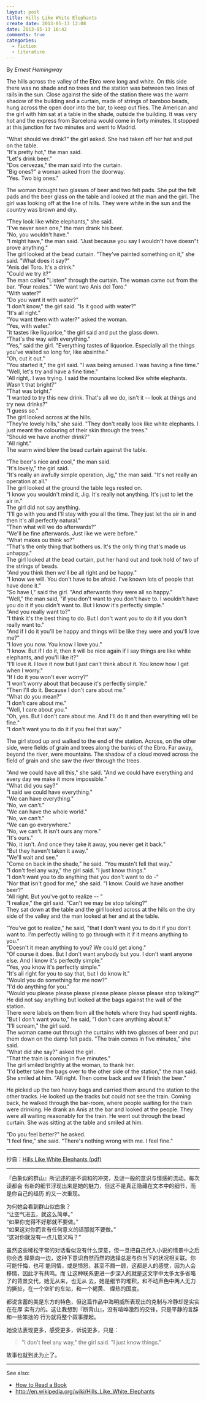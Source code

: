 ```yaml
---
layout: post
title: Hills Like White Elephants
create_date: 2013-05-13 12:08
date: 2013-05-13 16:42
comments: true
categories:
  - fiction
  - literature
---
```

By *Ernest Hemingway*

The hills across the valley of the Ebro were long and white. On this side there
was no shade and no trees and the station was between two lines of rails in the
sun. Close against the side of the station there was the warm shadow of the
building and a curtain, made of strings of bamboo beads, hung across the open
door into the bar, to keep out flies. The American and the girl with him sat at
a table in the shade, outside the building. It was very hot and the express
from Barcelona would come in forty minutes. It stopped at this junction for two
minutes and went to Madrid.

"What should we drink?" the girl asked. She had taken off her hat and put on
the table.<br />
"It's pretty hot," the man said.<br />
"Let's drink beer."<br />
"Dos cervezas," the man said into the curtain.<br />
"Big ones?" a woman asked from the doorway.<br />
"Yes. Two big ones."

The woman brought two glasses of beer and two felt pads. She put the felt pads
and the beer glass on the table and looked at the man and the girl. The girl
was looking off at the line of hills. They were white in the sun and the
country was brown and dry.

"They look like white elephants," she said.<br />
"I've never seen one," the man drank his beer.<br />
"No, you wouldn't have."<br />
"I might have," the man said. "Just because you say I wouldn't have doesn"t
prove anything."<br />
The girl looked at the bead curtain. "They've painted something on it," she
said. "What does it say?"<br />
"Anis del Toro. It's a drink."<br />
"Could we try it?"<br />
The man called "Listen" through the curtain. The woman came out from the bar.
"Four reales." "We want two Anis del Toro."<br />
"With water?"<br />
"Do you want it with water?"<br />
"I don't know," the girl said. "Is it good with water?"<br />
"It's all right."<br />
"You want them with water?" asked the woman.<br />
"Yes, with water."<br />
"it tastes like liquorice," the girl said and put the glass down.<br />
"That's the way with everything."<br />
"Yes," said the girl. "Everything tastes of liquorice. Especially all the
things you've waited so long for, like absinthe."<br />
"Oh, cut it out."<br />
"You started it," the girl said. "I was being amused. I was having a fine
time."<br />
"Well, let's try and have a fine time."<br />
"All right,. I was trying. I said the mountains looked like white elephants.
Wasn't that bright?"<br />
"That was bright."<br />
"I wanted to try this new drink. That's all we do, isn't it -- look at things
and try new drinks?"<br />
"I guess so."<br />
The girl looked across at the hills.<br />
"They're lovely hills," she said. "They don't really look like white elephants.
I just meant the colouring of their skin through the trees."<br />
"Should we have another drink?"<br />
"All right."<br />
The warm wind blew the bead curtain against the table.

"The beer's nice and cool," the man said.<br />
"It's lovely," the girl said.<br />
"It's really an awfully simple operation, Jig," the man said. "It's not really
an operation at all."<br />
The girl looked at the ground the table legs rested on.<br />
"I know you wouldn't mind it, Jig. It's really not anything. It's just to let
the air in."<br />
The girl did not say anything.<br />
"I'll go with you and I'll stay with you all the time. They just let the air in
and then it's all perfectly natural."<br />
"Then what will we do afterwards?"<br />
"We'll be fine afterwards. Just like we were before."<br />
"What makes ou think so?"<br />
"That's the only thing that bothers us. It's the only thing that's made us
unhappy."<br />
The girl looked at the bead curtain, put her hand out and took hold of two of
the strings of beads.<br />
"And you think then we'll be all right and be happy."<br />
"I know we will. You don't have to be afraid. I've known lots of people that
have done it."<br />
"So have I," said the girl. "And afterwards they were all so happy."<br />
"Well," the man said, "if you don't want to you don't have to. I wouldn't have
you do it if you didn't want to. But I know it's perfectly simple."<br />
"And you really want to?"<br />
"I think it's the best thing to do. But I don't want you to do it if you don't
really want to."<br />
"And if I do it you'll be happy and things will be like they were and you'll
love me?"<br />
"I love you now. You know I love you."<br />
"I know. But if I do it, then it will be nice again if I say things are like
white elephants, and you'll like it?"<br />
"I'll love it. I love it now but I just can't think about it. You know how I
get when I worry."<br />
"If I do it you won't ever worry?"<br />
"I won't worry about that because it's perfectly simple."<br />
"Then I'll do it. Because I don't care about me."<br />
"What do you mean?"<br />
"I don't care about me."<br />
"Well, I care about you."<br />
"Oh, yes. But I don't care about me. And I'll do it and then everything will be
fine."<br />
"I don't want you to do it if you feel that way."<br />

The girl stood up and walked to the end of the station. Across, on the other
side, were fields of grain and trees along the banks of the Ebro. Far away,
beyond the river, were mountains. The shadow of a cloud moved across the field
of grain and she saw the river through the trees.

"And we could have all this," she said. "And we could have everything and every
day we make it more impossible."<br />
"What did you say?"<br />
"I said we could have everything."<br />
"We can have everything."<br />
"No, we can't."<br />
"We can have the whole world."<br />
"No, we can't."<br />
"We can go everywhere."<br />
"No, we can't. It isn't ours any more."<br />
"It's ours."<br />
"No, it isn't. And once they take it away, you never get it back."<br />
"But they haven't taken it away."<br />
"We'll wait and see."<br />
"Come on back in the shade," he said. "You mustn't fell that way."<br />
"I don't feel any way," the girl said. "I just know things."<br />
"I don't want you to do anything that you don't want to do -"<br />
"Nor that isn't good for me," she said. "I know. Could we have another
beer?"<br />
"All right. But you've got to realize -- "<br />
"I realize," the girl said. "Can't we may be stop talking?"<br />
They sat down at the table and the girl looked across at the hills on the dry
side of the valley and the man looked at her and at the table.

"You've got to realize," he said, "that I don't want you to do it if you don't
want to. I'm perfectly willing to go through with it if it means anything to
you."<br />
"Doesn't it mean anything to you? We could get along."<br />
"Of course it does. But I don't want anybody but you. I don't want anyone else.
And I know it's perfectly simple."<br />
"Yes, you know it's perfectly simple."<br />
"It's all right for you to say that, but I do know it."<br />
"Would you do something for me now?"<br />
"I'd do anything for you."<br />
"Would you please please please please please please please stop
talking?"<br />
He did not say anything but looked at the bags against the wall of the
station.<br />
There were labels on them from all the hotels where they had spentl
nights.<br />
"But I don't want you to," he said, "I don't care anything about it."<br />
"I'll scream," the girl said.<br />
The woman came out through the curtains with two glasses of beer and put them
down on the damp felt pads. "The train comes in five minutes," she said.<br />
"What did she say?" asked the girl.<br />
"That the train is coming in five minutes."<br />
The girl smiled brightly at the woman, to thank her.<br />
"I'd better take the bags over to the other side of the station," the man
said.<br />
She smiled at him. "All right. Then come back and we'll finish the beer."

He picked up the two heavy bags and carried them around the station to the
other tracks. He looked up the tracks but could not see the train. Coming back,
he walked through the bar-room, where people waiting for the train were
drinking. He drank an Anis at the bar and looked at the people. They were all
waiting reasonably for the train. He went out through the bead curtain. She was
sitting at the table and smiled at him.

"Do you feel better?" he asked.<br />
"I feel fine," she said. "There's nothing wrong with me. I feel fine."

---

抄自：[Hills Like White Elephants (pdf)](http://www.asdk12.org/staff/grenier_tom/HOMEWORK/208194_Hills_Like_White_Elephants.pdf)

---

『白象似的群山』所记述的是不调和的冲突，及谜一般的意识与情感的流动。每次读都会
有新的细节浮现出来是她的魅力，但这不是真正隐藏在文本中的细节，而是你自己的经历
的又一次重现。

为何她会看到群山似白象？<br />
“让空气进去，就这么简单。”<br />
“如果你觉得不好那就不要做。”<br />
“如果这对你而言有任何意义的话那就不要做。”<br />
“这对你就没有一点儿意义吗？”

虽然这些稀松平常的对话看似没有什么深意，但一旦把自己代入小说的情景中之后你会选
择靠向一边，这种下意识自然而然的选择总是与你当下的状况相关联。你可能忏悔，也可
能同情，或是愤怒，甚至不屑一顾，这都是人的感觉，因为人会移情，因此才有共鸣。而
让这种联系更进一步深入的就是这文字中太多太多省略了的背景交代，她无从来，也无从
去，她是细节的堆积，和不动声色中两人无力的撕扯，在一个空旷的车站，和一个褐黄、
燥热的国度。

都说含蓄的美是东方的特色，但这篇作品中海明威所表现出的克制与冷静却是实实在在厚
实有力的。这让我想到『断背山』，没有喧哗激烈的交锋，只是平静的言辞和一些笨拙的
行为就将整个叙事撑起。

她没法表现更多，感受更多，诉说更多，只是：

> "I don't feel any way," the girl said. "I just know things."

故事也就到此为止了。

---

See also:

- [How to Read a Book](http://blog.anguscroll.com/how-to-read-a-book/)
- <http://en.wikipedia.org/wiki/Hills_Like_White_Elephants>
